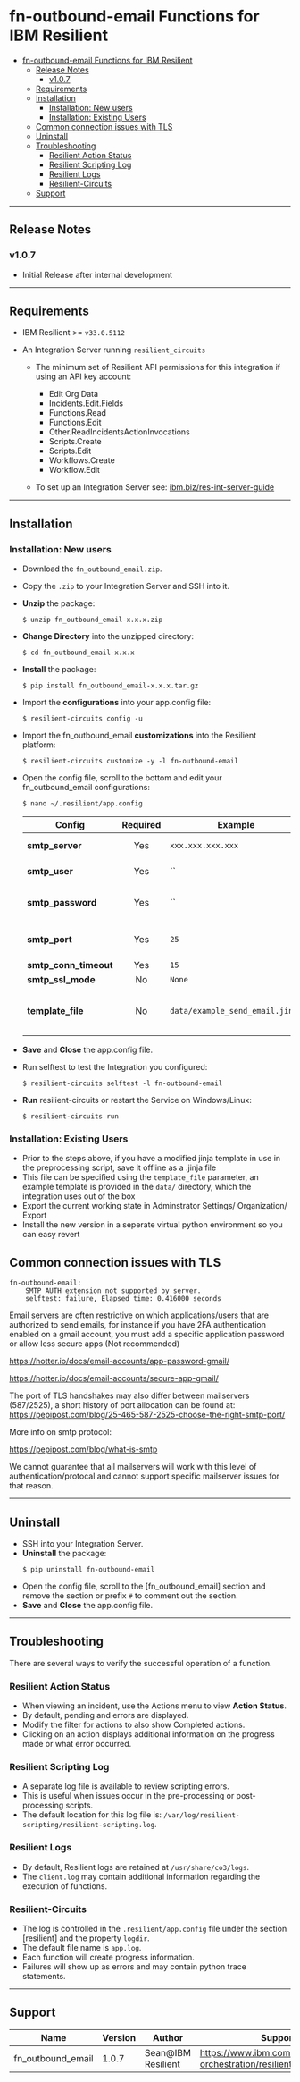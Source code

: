 # fn-outbound-email Functions for IBM Resilient

- [fn-outbound-email Functions for IBM Resilient](#fn-outbound-email-functions-for-ibm-resilient)
  - [Release Notes](#release-notes)
    - [v1.0.7](#v107)
  - [Requirements](#requirements)
  - [Installation](#installation)
    - [Installation: New users](#installation-new-users)
    - [Installation: Existing Users](#installation-existing-users)
  - [Common connection issues with TLS](#common-connection-issues-with-tls)
  - [Uninstall](#uninstall)
  - [Troubleshooting](#troubleshooting)
    - [Resilient Action Status](#resilient-action-status)
    - [Resilient Scripting Log](#resilient-scripting-log)
    - [Resilient Logs](#resilient-logs)
    - [Resilient-Circuits](#resilient-circuits)
  - [Support](#support)

---

## Release Notes
<!--
  Specify all changes in this release. Do not remove the release 
  notes of a previous release
-->
### v1.0.7
* Initial Release after internal development

---

## Requirements
<!--
  List any Requirements 
-->
* IBM Resilient >= `v33.0.5112`
* An Integration Server running `resilient_circuits`

  * The minimum set of Resilient API permissions for this integration if using an API key account:
    * Edit Org Data
    * Incidents.Edit.Fields
    * Functions.Read
    * Functions.Edit
    * Other.ReadIncidentsActionInvocations
    * Scripts.Create
    * Scripts.Edit
    * Workflows.Create
    * Workflow.Edit

  * To set up an Integration Server see: [ibm.biz/res-int-server-guide](https://ibm.biz/res-int-server-guide)


---

## Installation

### Installation: New users
* Download the `fn_outbound_email.zip`.
* Copy the `.zip` to your Integration Server and SSH into it.
* **Unzip** the package:
  ```
  $ unzip fn_outbound_email-x.x.x.zip
  ```
* **Change Directory** into the unzipped directory:
  ```
  $ cd fn_outbound_email-x.x.x
  ```
* **Install** the package:
  ```
  $ pip install fn_outbound_email-x.x.x.tar.gz
  ```
* Import the **configurations** into your app.config file:
  ```
  $ resilient-circuits config -u
  ```
* Import the fn_outbound_email **customizations** into the Resilient platform:
  ```
  $ resilient-circuits customize -y -l fn-outbound-email
  ```
* Open the config file, scroll to the bottom and edit your fn_outbound_email configurations:
  ```
  $ nano ~/.resilient/app.config
  ```
  | Config | Required | Example | Description |
  | ------ | :------: | ------- | ----------- |
  | **smtp_server** | Yes | `xxx.xxx.xxx.xxx` | *server IP or smtp.example.com* |
  | **smtp_user** | Yes | `` | *Blank on port 25, login email on 587* |
  | **smtp_password** | Yes | `` | *Blank on port 25, login password on 587/2525* |
  | **smtp_port** | Yes | `25` | *Defaults to unauthenticated, 587/2525 for TLS* |
  | **smtp_conn_timeout** | Yes | `15` | *Time in seconds* |
  | **smtp_ssl_mode** | No | `None` | *Not supported* |
  | **template_file** | No | `data/example_send_email.jinja` | *Optional - Path to a custom template file for formatting HTML email.* |

* **Save** and **Close** the app.config file.
* Run selftest to test the Integration you configured:
  ```
  $ resilient-circuits selftest -l fn-outbound-email
  ```
  
* **Run** resilient-circuits or restart the Service on Windows/Linux:
  ```
  $ resilient-circuits run
  ```

### Installation: Existing Users
* Prior to the steps above, if you have a modified jinja template in use in the preprocessing script, save it offline as a .jinja file
* This file can be specified using the `template_file` parameter, an example template is provided in the `data/` directory, which the integration uses out of the box
* Export the current working state in Adminstrator Settings/ Organization/ Export
* Install the new version in a seperate virtual python environment so you can easy revert

## Common connection issues with TLS

```
fn-outbound-email: 
    SMTP AUTH extension not supported by server.
    selftest: failure, Elapsed time: 0.416000 seconds
```

Email servers are often restrictive on which applications/users that are authorized to send emails, for instance if you have 2FA authentication enabled on a gmail account, you must add a specific application password or allow less secure apps (Not recommended)

https://hotter.io/docs/email-accounts/app-password-gmail/

https://hotter.io/docs/email-accounts/secure-app-gmail/

The port of TLS handshakes may also differ between mailservers (587/2525), a short history of port allocation can be found at:
https://pepipost.com/blog/25-465-587-2525-choose-the-right-smtp-port/

More info on smtp protocol:

https://pepipost.com/blog/what-is-smtp

We cannot guarantee that all mailservers will work with this level of authentication/protocal and cannot support specific mailserver issues for that reason.

---

## Uninstall
* SSH into your Integration Server.
* **Uninstall** the package:
  ```
  $ pip uninstall fn-outbound-email
  ```
* Open the config file, scroll to the [fn_outbound_email] section and remove the section or prefix `#` to comment out the section.
* **Save** and **Close** the app.config file.

---

## Troubleshooting
There are several ways to verify the successful operation of a function.

### Resilient Action Status
* When viewing an incident, use the Actions menu to view **Action Status**.
* By default, pending and errors are displayed.
* Modify the filter for actions to also show Completed actions.
* Clicking on an action displays additional information on the progress made or what error occurred.

### Resilient Scripting Log
* A separate log file is available to review scripting errors.
* This is useful when issues occur in the pre-processing or post-processing scripts.
* The default location for this log file is: `/var/log/resilient-scripting/resilient-scripting.log`.

### Resilient Logs
* By default, Resilient logs are retained at `/usr/share/co3/logs`.
* The `client.log` may contain additional information regarding the execution of functions.

### Resilient-Circuits
* The log is controlled in the `.resilient/app.config` file under the section [resilient] and the property `logdir`.
* The default file name is `app.log`.
* Each function will create progress information.
* Failures will show up as errors and may contain python trace statements.

---


## Support
| Name | Version | Author | Support URL |
| ---- | ------- | ------ | ----------- |
| fn_outbound_email | 1.0.7 | Sean@IBM Resilient | https://www.ibm.com/security/intelligent-orchestration/resilient |